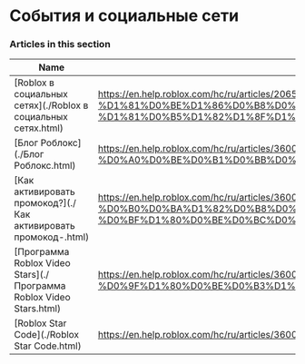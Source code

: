 # События и социальные сети  
### Articles in this section
Name|URL
-|-
[Roblox в социальных сетях](./Roblox в социальных сетях.html) |https://en.help.roblox.com/hc/ru/articles/206596923-Roblox-%D0%B2-%D1%81%D0%BE%D1%86%D0%B8%D0%B0%D0%BB%D1%8C%D0%BD%D1%8B%D1%85-%D1%81%D0%B5%D1%82%D1%8F%D1%85
[Блог Роблокс](./Блог Роблокс.html) |https://en.help.roblox.com/hc/ru/articles/360029134331-%D0%91%D0%BB%D0%BE%D0%B3-%D0%A0%D0%BE%D0%B1%D0%BB%D0%BE%D0%BA%D1%81
[Как активировать промокод?](./Как активировать промокод-.html) |https://en.help.roblox.com/hc/ru/articles/360029650831-%D0%9A%D0%B0%D0%BA-%D0%B0%D0%BA%D1%82%D0%B8%D0%B2%D0%B8%D1%80%D0%BE%D0%B2%D0%B0%D1%82%D1%8C-%D0%BF%D1%80%D0%BE%D0%BC%D0%BE%D0%BA%D0%BE%D0%B4
[Программа Roblox Video Stars](./Программа Roblox Video Stars.html) |https://en.help.roblox.com/hc/ru/articles/360026092011-%D0%9F%D1%80%D0%BE%D0%B3%D1%80%D0%B0%D0%BC%D0%BC%D0%B0-Roblox-Video-Stars
[Roblox Star Code](./Roblox Star Code.html) |https://en.help.roblox.com/hc/ru/articles/360026181292-Roblox-Star-Code
